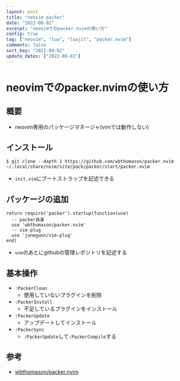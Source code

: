 ```yaml
---
layout: post
title: "neovim packer"
date: "2022-08-02"
excerpt: "neovimでのpacker.nvimの使い方"
config: true
tag: ["neovim", "lua", "luajit", "packer.nvim"]
comments: false
sort_key: "2022-08-02"
update_dates: ["2022-08-02"]
---
```


# neovimでのpacker.nvimの使い方

## 概要
 - neovim専用のパッケージマネージャ(vimでは動作しない)

## インストール

```console
$ git clone --depth 1 https://github.com/wbthomason/packer.nvim ~/.local/share/nvim/site/pack/packer/start/packer.nvim
```
 - `init.vim`にブートストラップを記述できる

## パッケージの追加

```vimscript
return require('packer').startup(function(use)
  -- packer自身
  use 'wbthomason/packer.nvim'
  -- vim-plug
  use 'junegunn/vim-plug'
end)
```
 - `use`のあとにgithubの管理レポジトリを記述する

## 基本操作
 - `:PackerClean`
   - 使用していないプラグインを削除
 - `:PackerInstall`
   - 不足しているプラグインをインストール
 - `:PackerUpdate`
   - アップデートしてインストール
 - `:PackerSync`
   - `:PackerUpdate`して`:PackerCompile`する

## 参考
 - [wbthomason/packer.nvim](https://github.com/wbthomason/packer.nvim)

